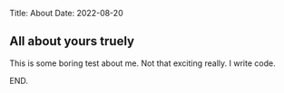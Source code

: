 Title: About
Date: 2022-08-20

## All about yours truely

This is some boring test about me.  Not that exciting really.  I write code.

END.
